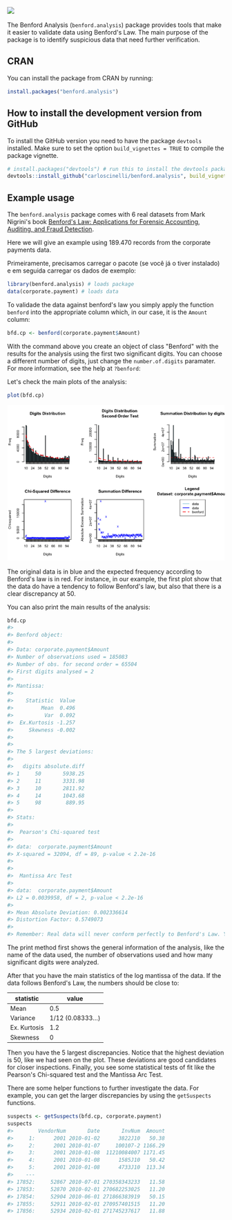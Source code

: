 <!-- README.md is generated from README.Rmd. Please edit that file -->
![](http://cranlogs.r-pkg.org/badges/grand-total/benford.analysis)

The Benford Analysis (`benford.analysis`) package provides tools that make it easier to validate data using Benford's Law. The main purpose of the package is to identify suspicious data that need further verification.

CRAN
----

You can install the package from CRAN by running:

``` r
install.packages("benford.analysis")
```

How to install the development version from GitHub
--------------------------------------------------

To install the GitHub version you need to have the package `devtools` installed. Make sure to set the option `build_vignettes = TRUE` to compile the package vignette.

``` r
# install.packages("devtools") # run this to install the devtools package
devtools::install_github("carloscinelli/benford.analysis", build_vignettes = TRUE)
```

Example usage
-------------

The `benford.analysis` package comes with 6 real datasets from Mark Nigrini's book [Benford's Law: Applications for Forensic Accounting, Auditing, and Fraud Detection](http://www.amazon.com/gp/product/B007KG9ZAI/ref=as_li_ss_tl?ie=UTF8&camp=1789&creative=390957&creativeASIN=B007KG9ZAI&linkCode=as2&tag=analreal-20).

Here we will give an example using 189.470 records from the corporate payments data.

Primeiramente, precisamos carregar o pacote (se você já o tiver instalado) e em seguida carregar os dados de exemplo:

``` r
library(benford.analysis) # loads package
data(corporate.payment) # loads data
```

To validade the data against benford's law you simply apply the function `benford` into the appropriate column which, in our case, it is the `Amount` column:

``` r
bfd.cp <- benford(corporate.payment$Amount)
```

With the command above you create an object of class "Benford" with the results for the analysis using the first two significant digits. You can choose a different number of digits, just change the `number.of.digits` paramater. For more information, see the help at `?benford`:

Let's check the main plots of the analysis:

``` r
plot(bfd.cp)
```

![](README-unnamed-chunk-6-1.png)

The original data is in blue and the expected frequency according to Benford's law is in red. For instance, in our example, the first plot show that the data do have a tendency to follow Benford's law, but also that there is a clear discrepancy at 50.

You can also print the main results of the analysis:

``` r
bfd.cp
#> 
#> Benford object:
#>  
#> Data: corporate.payment$Amount 
#> Number of observations used = 185083 
#> Number of obs. for second order = 65504 
#> First digits analysed = 2
#> 
#> Mantissa: 
#> 
#>    Statistic  Value
#>         Mean  0.496
#>          Var  0.092
#>  Ex.Kurtosis -1.257
#>     Skewness -0.002
#> 
#> 
#> The 5 largest deviations: 
#> 
#>   digits absolute.diff
#> 1     50       5938.25
#> 2     11       3331.98
#> 3     10       2811.92
#> 4     14       1043.68
#> 5     98        889.95
#> 
#> Stats:
#> 
#>  Pearson's Chi-squared test
#> 
#> data:  corporate.payment$Amount
#> X-squared = 32094, df = 89, p-value < 2.2e-16
#> 
#> 
#>  Mantissa Arc Test
#> 
#> data:  corporate.payment$Amount
#> L2 = 0.0039958, df = 2, p-value < 2.2e-16
#> 
#> Mean Absolute Deviation: 0.002336614
#> Distortion Factor: 0.5749073
#> 
#> Remember: Real data will never conform perfectly to Benford's Law. You should not focus on p-values!
```

The print method first shows the general information of the analysis, like the name of the data used, the number of observations used and how many significant digits were analyzed.

After that you have the main statistics of the log mantissa of the data. If the data follows Benford's Law, the numbers should be close to:

| statistic    | value           |
|--------------|-----------------|
| Mean         | 0.5             |
| Variance     | 1/12 (0.08333…) |
| Ex. Kurtosis | 1.2             |
| Skewness     | 0               |

Then you have the 5 largest discrepancies. Notice that the highest deviation is 50, like we had seen on the plot. These deviations are good candidates for closer inspections. Finally, you see some statistical tests of fit like the Pearson's Chi-squared test and the Mantissa Arc Test.

There are some helper functions to further investigate the data. For example, you can get the larger discrepancies by using the `getSuspects` functions.

``` r
suspects <- getSuspects(bfd.cp, corporate.payment)
suspects
#>        VendorNum       Date       InvNum  Amount
#>     1:      2001 2010-01-02      3822J10   50.38
#>     2:      2001 2010-01-07     100107-2 1166.29
#>     3:      2001 2010-01-08  11210084007 1171.45
#>     4:      2001 2010-01-08      1585J10   50.42
#>     5:      2001 2010-01-08      4733J10  113.34
#>    ---                                          
#> 17852:     52867 2010-07-01 270358343233   11.58
#> 17853:     52870 2010-02-01 270682253025   11.20
#> 17854:     52904 2010-06-01 271866383919   50.15
#> 17855:     52911 2010-02-01 270957401515   11.20
#> 17856:     52934 2010-02-01 271745237617   11.88
```
